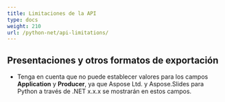 ```yaml
---
title: Limitaciones de la API
type: docs
weight: 210
url: /python-net/api-limitations/
---
```


## **Presentaciones y otros formatos de exportación**
- Tenga en cuenta que no puede establecer valores para los campos **Application** y **Producer**, ya que Aspose Ltd. y Aspose.Slides para Python a través de .NET x.x.x se mostrarán en estos campos.